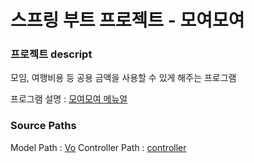 # 스프링 부트 프로젝트 - 모여모여

### 프로젝트 descript
모임, 여행비용 등 공용 금액을 사용할 수 있게 해주는 프로그램

프로그램 설명 : [모여모여 메뉴얼](https://github.com/PARKNAMSU/moyeomoyeo/blob/main/%EB%AA%A8%EC%9E%84%ED%9A%8C%EB%B9%84%EB%82%A9%EB%B6%80%20%ED%94%84%EB%A1%9C%EA%B7%B8%EB%9E%A8_%EB%AA%A8%EC%97%AC%EB%AA%A8%EC%97%AC.pdf)

### Source Paths

Model Path : [Vo](https://github.com/PARKNAMSU/moyeomoyeo/tree/main/boot_web/src/main/java/com/spring/moyeo/vo)
Controller Path : [controller](https://github.com/PARKNAMSU/moyeomoyeo/tree/main/boot_web/src/main/java/com/spring/moyeo/controller)
